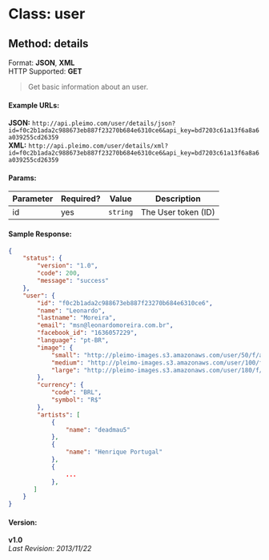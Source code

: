 Class: user
===========

Method: details
-----------
Format: __JSON__, __XML__ <br>
HTTP Supported: __GET__

> Get basic information about an user.

#### Example URLs:
__JSON:__ `http://api.pleimo.com/user/details/json?id=f0c2b1ada2c988673eb887f23270b684e6310ce6&api_key=bd7203c61a13f6a8a6a039255cd26359` <br>
__XML:__ `http://api.pleimo.com/user/details/xml?id=f0c2b1ada2c988673eb887f23270b684e6310ce6&api_key=bd7203c61a13f6a8a6a039255cd26359`

#### Params:
| Parameter     | Required?     | Value      | Description          |
| ------------- | ------------- | ---------- | -------------------- |
| id            | yes           | `string`   | The User token (ID)  |

#### Sample Response:
```json
{
    "status": {
        "version": "1.0",
        "code": 200,
        "message": "success"
    },
    "user": {
        "id": "f0c2b1ada2c988673eb887f23270b684e6310ce6",
        "name": "Leonardo",
        "lastname": "Moreira",
        "email": "msn@leonardomoreira.com.br",
        "facebook_id": "1636057229",
        "language": "pt-BR",
        "image": {
            "small": "http://pleimo-images.s3.amazonaws.com/user/50/f/a/9/f/a/fa9faf8f176f12f844af7f36adb4cfdb.jpg",
            "medium": "http://pleimo-images.s3.amazonaws.com/user/100/f/a/9/f/a/fa9faf8f176f12f844af7f36adb4cfdb.jpg",
            "large": "http://pleimo-images.s3.amazonaws.com/user/180/f/a/9/f/a/fa9faf8f176f12f844af7f36adb4cfdb.jpg"
        },
        "currency": {
            "code": "BRL",
            "symbol": "R$"
        },
        "artists": [
            {
                "name": "deadmau5"
            },
            {
                "name": "Henrique Portugal"
            },
            {
                ...
            },
       ]
    }
}
```

#### Version:
__v1.0__ <br>
*Last Revision: 2013/11/22*